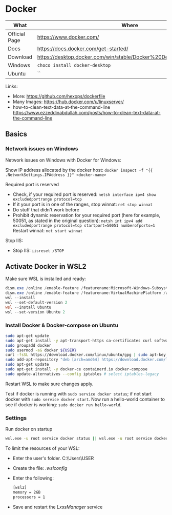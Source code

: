 # Docker

| What          | Where                                                                    |
| ------------- | ------------------------------------------------------------------------ |
| Official Page | <https://www.docker.com/>                                                |
| Docs          | <https://docs.docker.com/get-started/>                                   |
| Download      | <https://desktop.docker.com/win/stable/Docker%20Desktop%20Installer.exe> |
| Windows       | `choco install docker-desktop`                                           |
| Ubuntu        | ``                                                                       |

Links:

- More: <https://github.com/hexops/dockerfile>
- Many Images: <https://hub.docker.com/u/linuxserver/>
- how-to-clean-text-data-at-the-command-line <https://www.ezzeddinabdullah.com/posts/how-to-clean-text-data-at-the-command-line>

## Basics

### Network issues on Windows

Network issues on Windows with Docker for Windows:

Show IP address allocated by the docker host: ```docker inspect -f "{{ .NetworkSettings.IPAddress }}" <docker-name>```

Required port is reserved

- Check, if your required port is reserved: ```netsh interface ipv4 show excludedportrange protocol=tcp```
- If it your port is in one of the ranges, stop winnat: ```net stop winnat```
- Do stuff that didn't work before
- Prohibit dynamic reservation for your required port (here for example, 50051, as stated in the original question): ```netsh int ipv4 add excludedportrange protocol=tcp startport=50051 numberofports=1```
Restart winnat: ```net start winnat```

Stop IIS:

- Stop IIS: ```iisreset /STOP```

## Activate Docker in WSL2

Make sure WSL is installed and ready:

``` ps1
dism.exe /online /enable-feature /featurename:Microsoft-Windows-Subsystem-Linux /all /norestart
dism.exe /online /enable-feature /featurename:VirtualMachinePlatform /all /norestart
wsl --install
wsl --set-default-version 2
wsl --install Ubuntu
wsl --set-version Ubuntu 2
```

### Install Docker & Docker-compose on Ubuntu

``` sh
sudo apt-get update
sudo apt-get install -y apt-transport-https ca-certificates curl software-properties-common libssl-dev libffi-dev git wget nano
sudo groupadd docker
sudo usermod -aG docker ${USER}
curl -fsSL https://download.docker.com/linux/ubuntu/gpg | sudo apt-key add -
sudo add-apt-repository "deb [arch=amd64] https://download.docker.com/linux/ubuntu $(lsb_release -cs) stable"
sudo apt-get update
sudo apt-get install -y docker-ce containerd.io docker-compose
sudo update-alternatives --config iptables # select iptables-legacy
```

Restart WSL to make sure changes apply.

Test if docker is running with ```sudo service docker status```; if not start docker with ```sudo service docker start```. Now run a hello-world container to see if docker is working: ```sudo docker run hello-world```.

### Settings

Run docker on startup

``` sh
wsl.exe -u root service docker status || wsl.exe -u root service docker start
```

To limit the resources of your WSL:

- Enter the user's folder. C:\Users\USER
- Create the file: *.wslconfig*
- Enter the following:
  
    ``` txt
    [wsl2]
    memory = 2GB
    processors = 1
    ```

- Save and restart the *LxssManager* service
